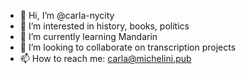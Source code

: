 - 👋 Hi, I’m @carla-nycity
- 👀 I’m interested in history, books, politics
- 🌱 I’m currently learning Mandarin
- 💞️ I’m looking to collaborate on transcription projects
- 📫 How to reach me: carla@michelini.pub

<!---
carla-nycity/carla-nycity is a ✨ special ✨ repository because its `README.md` (this file) appears on your GitHub profile.
You can click the Preview link to take a look at your changes.
--->
